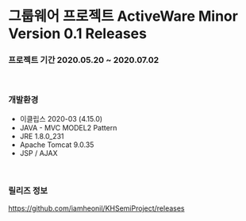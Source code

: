 
# 그룹웨어 프로젝트 ActiveWare Minor Version 0.1 Releases

### 프로젝트 기간 2020.05.20 ~ 2020.07.02

<br>

### 개발환경
 - 이클립스 2020-03 (4.15.0)
 - JAVA - MVC MODEL2 Pattern
 - JRE 1.8.0_231
 - Apache Tomcat 9.0.35
 - JSP / AJAX

<br>

### 릴리즈 정보
https://github.com/iamheonil/KHSemiProject/releases
